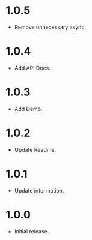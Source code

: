 # 1.0.5

- Remove unnecessary async.

# 1.0.4

- Add API Docs.

# 1.0.3

- Add Demo.

# 1.0.2

- Update Readme.

# 1.0.1

- Update information.

# 1.0.0

- Initial release.
